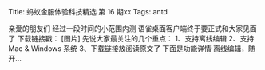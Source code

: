 Title: 蚂蚁金服体验科技精选 第 16 期xx
Tags: antd

亲爱的朋友们 经过一段时间的小范围内测 语雀桌面客户端终于要正式和大家见面了 下载链接戳： [图片] 先说大家最关注的几个重点： 1、支持离线编辑 2、支持 Mac & Windows 系统 3、下载链接放阅读原文了 下面是功能详情 离线编辑，随开…
